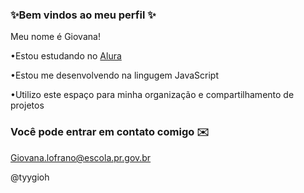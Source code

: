 ### ✨Bem vindos ao meu perfil ✨

Meu nome é Giovana!

•Estou estudando no [Alura](https://alura.com.br)

•Estou me desenvolvendo na lingugem JavaScript

•Utilizo este espaço para minha organização e compartilhamento de projetos

### Você pode entrar em contato comigo ✉️

Giovana.lofrano@escola.pr.gov.br

@tyygioh

